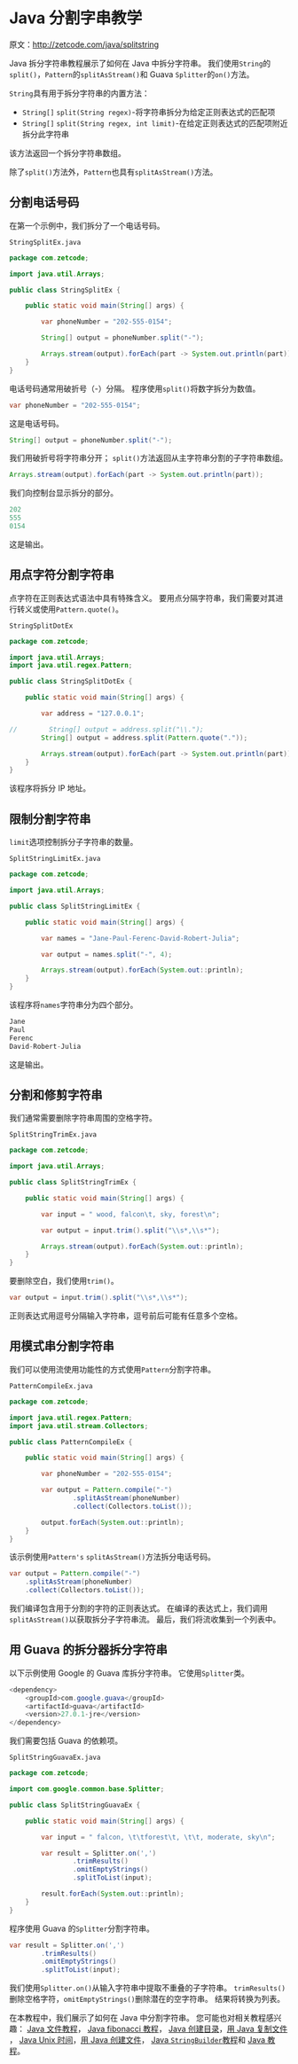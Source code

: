 # Java 分割字串教学

原文：http://zetcode.com/java/splitstring

Java 拆分字符串教程展示了如何在 Java 中拆分字符串。 我们使用`String`的`split()`，`Pattern`的`splitAsStream()`和 Guava `Splitter`的`on()`方法。

`String`具有用于拆分字符串的内置方法：

*   `String[]` `split​(String regex)`-将字符串拆分为给定正则表达式的匹配项
*   `String[]` `split​(String regex, int limit)`-在给定正则表达式的匹配项附近拆分此字符串

该方法返回一个拆分字符串数组。

除了`split()`方法外，`Pattern`也具有`splitAsStream()`方法。

## 分割电话号码

在第一个示例中，我们拆分了一个电话号码。

`StringSplitEx.java`

```java
package com.zetcode;

import java.util.Arrays;

public class StringSplitEx {

    public static void main(String[] args) {

        var phoneNumber = "202-555-0154";

        String[] output = phoneNumber.split("-");

        Arrays.stream(output).forEach(part -> System.out.println(part));
    }
}

```

电话号码通常用破折号（-）分隔。 程序使用`split()`将数字拆分为数值。

```java
var phoneNumber = "202-555-0154";

```

这是电话号码。

```java
String[] output = phoneNumber.split("-");

```

我们用破折号将字符串分开； `split()`方法返回从主字符串分割的子字符串数组。

```java
Arrays.stream(output).forEach(part -> System.out.println(part));

```

我们向控制台显示拆分的部分。

```java
202
555
0154

```

这是输出。

## 用点字符分割字符串

点字符在正则表达式语法中具有特殊含义。 要用点分隔字符串，我们需要对其进行转义或使用`Pattern.quote()`。

`StringSplitDotEx`

```java
package com.zetcode;

import java.util.Arrays;
import java.util.regex.Pattern;

public class StringSplitDotEx {

    public static void main(String[] args) {

        var address = "127.0.0.1";

//        String[] output = address.split("\\.");
        String[] output = address.split(Pattern.quote("."));

        Arrays.stream(output).forEach(part -> System.out.println(part));
    }
}

```

该程序将拆分 IP 地址。

## 限制分割字符串

`limit`选项控制拆分子字符串的数量。

`SplitStringLimitEx.java`

```java
package com.zetcode;

import java.util.Arrays;

public class SplitStringLimitEx {

    public static void main(String[] args) {

        var names = "Jane-Paul-Ferenc-David-Robert-Julia";

        var output = names.split("-", 4);

        Arrays.stream(output).forEach(System.out::println);
    }
}

```

该程序将`names`字符串分为四个部分。

```java
Jane
Paul
Ferenc
David-Robert-Julia

```

这是输出。

## 分割和修剪字符串

我们通常需要删除字符串周围的空格字符。

`SplitStringTrimEx.java`

```java
package com.zetcode;

import java.util.Arrays;

public class SplitStringTrimEx {

    public static void main(String[] args) {

        var input = " wood, falcon\t, sky, forest\n";

        var output = input.trim().split("\\s*,\\s*");

        Arrays.stream(output).forEach(System.out::println);
    }
}

```

要删除空白，我们使用`trim()`。

```java
var output = input.trim().split("\\s*,\\s*");

```

正则表达式用逗号分隔输入字符串，逗号前后可能有任意多个空格。

## 用模式串分割字符串

我们可以使用流使用功能性的方式使用`Pattern`分割字符串。

`PatternCompileEx.java`

```java
package com.zetcode;

import java.util.regex.Pattern;
import java.util.stream.Collectors;

public class PatternCompileEx {

    public static void main(String[] args) {

        var phoneNumber = "202-555-0154";

        var output = Pattern.compile("-")
                .splitAsStream(phoneNumber)
                .collect(Collectors.toList());

        output.forEach(System.out::println);
    }
}

```

该示例使用`Pattern's` `splitAsStream()`方法拆分电话号码。

```java
var output = Pattern.compile("-")
    .splitAsStream(phoneNumber)
    .collect(Collectors.toList());

```

我们编译包含用于分割的字符的正则表达式。 在编译的表达式上，我们调用`splitAsStream()`以获取拆分子字符串流。 最后，我们将流收集到一个列表中。

## 用 Guava 的拆分器拆分字符串

以下示例使用 Google 的 Guava 库拆分字符串。 它使用`Splitter`类。

```java
<dependency>
    <groupId>com.google.guava</groupId>
    <artifactId>guava</artifactId>
    <version>27.0.1-jre</version>
</dependency>

```

我们需要包括 Guava 的依赖项。

`SplitStringGuavaEx.java`

```java
package com.zetcode;

import com.google.common.base.Splitter;

public class SplitStringGuavaEx {

    public static void main(String[] args) {

        var input = " falcon, \t\tforest\t, \t\t, moderate, sky\n";

        var result = Splitter.on(',')
                .trimResults()
                .omitEmptyStrings()
                .splitToList(input);

        result.forEach(System.out::println);
    }
}

```

程序使用 Guava 的`Splitter`分割字符串。

```java
var result = Splitter.on(',')
        .trimResults()
        .omitEmptyStrings()
        .splitToList(input);

```

我们使用`Splitter.on()`从输入字符串中提取不重叠的子字符串。 `trimResults()`删除空格字符，`omitEmptyStrings()`删除潜在的空字符串。 结果将转换为列表。

在本教程中，我们展示了如何在 Java 中分割字符串。 您可能也对相关教程感兴趣： [Java 文件教程](/java/file/)， [Java fibonacci 教程](/java/fibonacci/)， [Java 创建目录](/java/createdirectory/)，[用 Java 复制文件](/java/copyfile/) ， [Java Unix 时间](/java/unixtime/)，[用 Java 创建文件](/java/createfile/)， [Java `StringBuilder`教程](/java/stringbuilder/)和 [Java 教程](/lang/java/)。